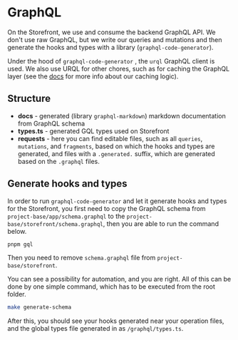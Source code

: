 # GraphQL

On the Storefront, we use and consume the backend GraphQL API.
We don't use raw GraphQL, but we write our queries and mutations and then generate the hooks and types with a library (`graphql-code-generator`).

Under the hood of `graphql-code-generator` , the `urql` GraphQL client is used.
We also use URQL for other chores, such as for caching the GraphQL layer (see the [docs](./caching/graphcache.md) for more info about our caching logic).

## Structure

-   **docs** - generated (library `graphql-markdown`) markdown documentation from GraphQL schema
-   **types.ts** - generated GQL types used on Storefront
-   **requests** - here you can find editable files, such as all `queries`, `mutations`, and `fragments`, based on which the hooks and types are generated, and files with a `.generated.` suffix, which are generated based on the `.graphql` files.

## Generate hooks and types

In order to run `graphql-code-generator` and let it generate hooks and types for the Storefront, you first need to copy the GraphQL schema from `project-base/app/schema.graphql` to the `project-base/storefront/schema.graphql`, then you are able to run the command below.

```bash
pnpm gql
```

Then you need to remove `schema.graphql` file from `project-base/storefront`.

You can see a possibility for automation, and you are right. All of this can be done by one simple command, which has to be executed from the root folder.

```bash
make generate-schema
```

After this, you should see your hooks generated near your operation files, and the global types file generated in as `/graphql/types.ts`.
